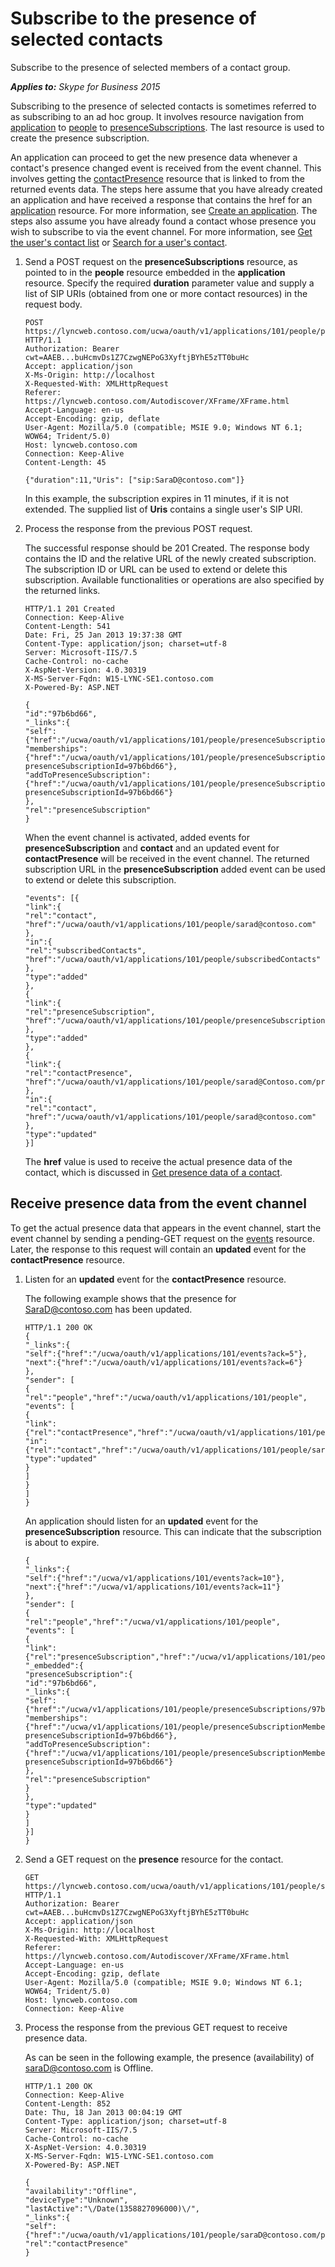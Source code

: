 
# Subscribe to the presence of selected contacts
Subscribe to the presence of selected members of a contact group.


 _**Applies to:** Skype for Business 2015_

Subscribing to the presence of selected contacts is sometimes referred to as subscribing to an ad hoc group. It involves resource navigation from [application](application_ref.md) to [people](people_ref.md) to [presenceSubscriptions](presenceSubscriptions_ref.md). The last resource is used to create the presence subscription.

An application can proceed to get the new presence data whenever a contact's presence changed event is received from the event channel. This involves getting the [contactPresence](contactPresence_ref.md) resource that is linked to from the returned events data.
The steps here assume that you have already created an application and have received a response that contains the href for an [application](application_ref.md) resource. For more information, see [Create an application](CreateAnApplication.md). The steps also assume you have already found a contact whose presence you wish to subscribe to via the event channel. For more information, see [Get the user's contact list](GetUsersContactList.md) or [Search for a user's contact](SearchForUsersContact.md).

1. Send a POST request on the **presenceSubscriptions** resource, as pointed to in the **people** resource embedded in the **application** resource. Specify the required **duration** parameter value and supply a list of SIP URIs (obtained from one or more contact resources) in the request body.

    ```
    POST https://lyncweb.contoso.com/ucwa/oauth/v1/applications/101/people/presenceSubscriptions HTTP/1.1
    Authorization: Bearer cwt=AAEB...buHcmvDs1Z7CzwgNEPoG3XyftjBYhE5zTT0buHc
    Accept: application/json
    X-Ms-Origin: http://localhost
    X-Requested-With: XMLHttpRequest
    Referer: https://lyncweb.contoso.com/Autodiscover/XFrame/XFrame.html
    Accept-Language: en-us
    Accept-Encoding: gzip, deflate
    User-Agent: Mozilla/5.0 (compatible; MSIE 9.0; Windows NT 6.1; WOW64; Trident/5.0)
    Host: lyncweb.contoso.com
    Connection: Keep-Alive
    Content-Length: 45

    {"duration":11,"Uris": ["sip:SaraD@contoso.com"]}
    ```
   In this example, the subscription expires in 11 minutes, if it is not extended. The supplied list of **Uris** contains a single user's SIP URI.

2. Process the response from the previous POST request.

   The successful response should be 201 Created. The response body contains the ID and the relative URL of the newly created subscription. The subscription ID or URL can be used to extend or delete this subscription. Available functionalities or operations are also specified by the returned links. 

    ```
    HTTP/1.1 201 Created
    Connection: Keep-Alive
    Content-Length: 541
    Date: Fri, 25 Jan 2013 19:37:38 GMT
    Content-Type: application/json; charset=utf-8
    Server: Microsoft-IIS/7.5
    Cache-Control: no-cache
    X-AspNet-Version: 4.0.30319
    X-MS-Server-Fqdn: W15-LYNC-SE1.contoso.com
    X-Powered-By: ASP.NET

    {
    "id":"97b6bd66",
    "_links":{
    "self":{"href":"/ucwa/oauth/v1/applications/101/people/presenceSubscriptions/97b6bd66"},
    "memberships":{"href":"/ucwa/oauth/v1/applications/101/people/presenceSubscriptionMemberships?presenceSubscriptionId=97b6bd66"},
    "addToPresenceSubscription":{"href":"/ucwa/oauth/v1/applications/101/people/presenceSubscriptionMemberships?presenceSubscriptionId=97b6bd66"}
    },
    "rel":"presenceSubscription"
    }
    ```
   When the event channel is activated, added events for **presenceSubscription** and **contact** and an updated event for **contactPresence** will be received in the event channel. The returned subscription URL in the **presenceSubscription** added event can be used to extend or delete this subscription.

    ```
    "events": [{
    "link":{
    "rel":"contact",
    "href":"/ucwa/oauth/v1/applications/101/people/sarad@contoso.com"
    },
    "in":{
    "rel":"subscribedContacts",
    "href":"/ucwa/oauth/v1/applications/101/people/subscribedContacts"
    },
    "type":"added"
    },
    {
    "link":{
    "rel":"presenceSubscription",
    "href":"/ucwa/oauth/v1/applications/101/people/presenceSubscriptions/97b6bd66"
    },
    "type":"added"
    },
    {
    "link":{
    "rel":"contactPresence",
    "href":"/ucwa/oauth/v1/applications/101/people/sarad@Contoso.com/presence"
    },
    "in":{
    "rel":"contact",
    "href":"/ucwa/oauth/v1/applications/101/people/sarad@contoso.com"
    },
    "type":"updated"
    }]
    ```
   The **href** value is used to receive the actual presence data of the contact, which is discussed in [Get presence data of a contact](GetPresenceDataOfAContact.md).


## Receive presence data from the event channel

To get the actual presence data that appears in the event channel, start the event channel by sending a pending-GET request on the [events](events_ref.md) resource. Later, the response to this request will contain an **updated** event for the **contactPresence** resource.


1. Listen for an **updated** event for the **contactPresence** resource.

   The following example shows that the presence for SaraD@contoso.com has been updated. 

    ```
    HTTP/1.1 200 OK
    {
    "_links":{
    "self":{"href":"/ucwa/oauth/v1/applications/101/events?ack=5"},
    "next":{"href":"/ucwa/oauth/v1/applications/101/events?ack=6"}
    },
    "sender": [
    {
    "rel":"people","href":"/ucwa/oauth/v1/applications/101/people",
    "events": [
    { 
    "link":{"rel":"contactPresence","href":"/ucwa/oauth/v1/applications/101/people/saraD@contoso.com/presence"},
    "in":{"rel":"contact","href":"/ucwa/oauth/v1/applications/101/people/saraD@contoso.com"},
    "type":"updated"
    }
    ]
    }
    ]
    }
    ```
   An application should listen for an **updated** event for the **presenceSubscription** resource. This can indicate that the subscription is about to expire.

    ```
    {
    "_links":{
    "self":{"href":"/ucwa/v1/applications/101/events?ack=10"},
    "next":{"href":"/ucwa/v1/applications/101/events?ack=11"}
    },
    "sender": [
    {
    "rel":"people","href":"/ucwa/v1/applications/101/people",
    "events": [
    {
    "link":{"rel":"presenceSubscription","href":"/ucwa/v1/applications/101/people/presenceSubscriptions/97b6bd66"},
    "_embedded":{
    "presenceSubscription":{
    "id":"97b6bd66",
    "_links":{
    "self":{"href":"/ucwa/v1/applications/101/people/presenceSubscriptions/97b6bd66"},
    "memberships":{"href":"/ucwa/v1/applications/101/people/presenceSubscriptionMemberships?presenceSubscriptionId=97b6bd66"},
    "addToPresenceSubscription":{"href":"/ucwa/v1/applications/101/people/presenceSubscriptionMemberships?presenceSubscriptionId=97b6bd66"}
    },
    "rel":"presenceSubscription"
    }
    },
    "type":"updated"
    }
    ]
    }]
    }
    ```

2. Send a GET request on the **presence** resource for the contact.

    ```
    GET https://lyncweb.contoso.com/ucwa/oauth/v1/applications/101/people/sarad@contoso.com/presence HTTP/1.1
    Authorization: Bearer cwt=AAEB...buHcmvDs1Z7CzwgNEPoG3XyftjBYhE5zTT0buHc
    Accept: application/json
    X-Ms-Origin: http://localhost
    X-Requested-With: XMLHttpRequest
    Referer: https://lyncweb.contoso.com/Autodiscover/XFrame/XFrame.html
    Accept-Language: en-us
    Accept-Encoding: gzip, deflate
    User-Agent: Mozilla/5.0 (compatible; MSIE 9.0; Windows NT 6.1; WOW64; Trident/5.0)
    Host: lyncweb.contoso.com
    Connection: Keep-Alive
    ```

3. Process the response from the previous GET request to receive presence data.

   As can be seen in the following example, the presence (availability) of saraD@contoso.com is Offline.

    ```
    HTTP/1.1 200 OK
    Connection: Keep-Alive
    Content-Length: 852
    Date: Thu, 18 Jan 2013 00:04:19 GMT
    Content-Type: application/json; charset=utf-8
    Server: Microsoft-IIS/7.5
    Cache-Control: no-cache
    X-AspNet-Version: 4.0.30319
    X-MS-Server-Fqdn: W15-LYNC-SE1.contoso.com
    X-Powered-By: ASP.NET

    {
    "availability":"Offline",
    "deviceType":"Unknown",
    "lastActive":"\/Date(1358827096000)\/",
    "_links":{
    "self":{"href":"/ucwa/oauth/v1/applications/101/people/saraD@contoso.com/presence"}},
    "rel":"contactPresence"
    }
    ```

